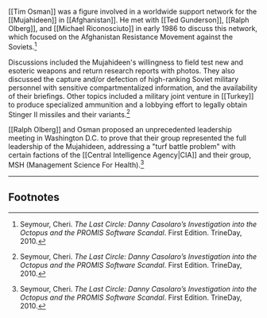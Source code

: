 [[Tim Osman]] was a figure involved in a worldwide support network for the [[Mujahideen]] in [[Afghanistan]]. He met with [[Ted Gunderson]], [[Ralph Olberg]], and [[Michael Riconosciuto]] in early 1986 to discuss this network, which focused on the Afghanistan Resistance Movement against the Soviets.[^1]

Discussions included the Mujahideen's willingness to field test new and esoteric weapons and return research reports with photos. They also discussed the capture and/or defection of high-ranking Soviet military personnel with sensitive compartmentalized information, and the availability of their briefings. Other topics included a military joint venture in [[Turkey]] to produce specialized ammunition and a lobbying effort to legally obtain Stinger II missiles and their variants.[^1]

[[Ralph Olberg]] and Osman proposed an unprecedented leadership meeting in Washington D.C. to prove that their group represented the full leadership of the Mujahideen, addressing a "turf battle problem" with certain factions of the [[Central Intelligence Agency|CIA]] and their group, MSH (Management Science For Health).[^1]

---
## Footnotes

[^1]: Seymour, Cheri. *The Last Circle: Danny Casolaro’s Investigation into the Octopus and the PROMIS Software Scandal*. First Edition. TrineDay, 2010.